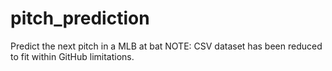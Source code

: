 # pitch_prediction
Predict the next pitch in a MLB at bat
NOTE: CSV dataset has been reduced to fit within GitHub limitations.
